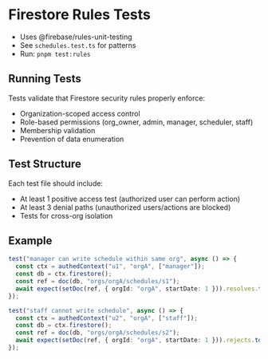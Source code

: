 # Firestore Rules Tests

- Uses @firebase/rules-unit-testing
- See `schedules.test.ts` for patterns
- Run: `pnpm test:rules`

## Running Tests

Tests validate that Firestore security rules properly enforce:
- Organization-scoped access control
- Role-based permissions (org_owner, admin, manager, scheduler, staff)
- Membership validation
- Prevention of data enumeration

## Test Structure

Each test file should include:
- At least 1 positive access test (authorized user can perform action)
- At least 3 denial paths (unauthorized users/actions are blocked)
- Tests for cross-org isolation

## Example

```typescript
test("manager can write schedule within same org", async () => {
  const ctx = authedContext("u1", "orgA", ["manager"]);
  const db = ctx.firestore();
  const ref = doc(db, "orgs/orgA/schedules/s1");
  await expect(setDoc(ref, { orgId: "orgA", startDate: 1 })).resolves.toBeUndefined();
});

test("staff cannot write schedule", async () => {
  const ctx = authedContext("u2", "orgA", ["staff"]);
  const db = ctx.firestore();
  const ref = doc(db, "orgs/orgA/schedules/s2");
  await expect(setDoc(ref, { orgId: "orgA", startDate: 1 })).rejects.toBeTruthy();
});
```
